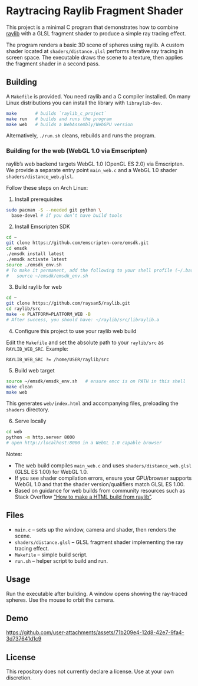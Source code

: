 # Raytracing Raylib Fragment Shader

This project is a minimal C program that demonstrates how to combine [raylib](https://www.raylib.com/) with a GLSL fragment shader to produce a simple ray tracing effect.

The program renders a basic 3D scene of spheres using raylib. A custom shader located at `shaders/distance.glsl` performs iterative ray tracing in screen space. The executable draws the scene to a texture, then applies the fragment shader in a second pass.

## Building

A `Makefile` is provided. You need raylib and a C compiler installed. On many Linux distributions you can install the library with `libraylib-dev`.

```bash
make       # builds `raylib_c_project`
make run   # builds and runs the program
make web   # builds a WebAssembly/WebGPU version
```

Alternatively, `./run.sh` cleans, rebuilds and runs the program.

### Building for the web (WebGL 1.0 via Emscripten)

raylib’s web backend targets WebGL 1.0 (OpenGL ES 2.0) via Emscripten. We provide a separate entry point `main_web.c` and a WebGL 1.0 shader `shaders/distance_web.glsl`.

Follow these steps on Arch Linux:

1) Install prerequisites

```bash
sudo pacman -S --needed git python \
  base-devel # if you don’t have build tools
```

2) Install Emscripten SDK

```bash
cd ~
git clone https://github.com/emscripten-core/emsdk.git
cd emsdk
./emsdk install latest
./emsdk activate latest
source ./emsdk_env.sh
# To make it permanent, add the following to your shell profile (~/.bashrc or ~/.config/fish/config.fish):
#   source ~/emsdk/emsdk_env.sh
```

3) Build raylib for web

```bash
cd ~
git clone https://github.com/raysan5/raylib.git
cd raylib/src
make -e PLATFORM=PLATFORM_WEB -B
# After success, you should have: ~/raylib/src/libraylib.a
```

4) Configure this project to use your raylib web build

Edit the `Makefile` and set the absolute path to your `raylib/src` as `RAYLIB_WEB_SRC`. Example:

```make
RAYLIB_WEB_SRC ?= /home/USER/raylib/src
```

5) Build web target

```bash
source ~/emsdk/emsdk_env.sh   # ensure emcc is on PATH in this shell
make clean
make web
```

This generates `web/index.html` and accompanying files, preloading the `shaders` directory.

6) Serve locally

```bash
cd web
python -m http.server 8000
# open http://localhost:8000 in a WebGL 1.0 capable browser
```

Notes:
- The web build compiles `main_web.c` and uses `shaders/distance_web.glsl` (GLSL ES 1.00) for WebGL 1.0.
- If you see shader compilation errors, ensure your GPU/browser supports WebGL 1.0 and that the shader version/qualifiers match GLSL ES 1.00.
- Based on guidance for web builds from community resources such as Stack Overflow [“How to make a HTML build from raylib”](https://stackoverflow.com/questions/67989952/how-to-make-a-html-build-from-raylib).

## Files

- `main.c` – sets up the window, camera and shader, then renders the scene.
- `shaders/distance.glsl` – GLSL fragment shader implementing the ray tracing effect.
- `Makefile` – simple build script.
- `run.sh` – helper script to build and run.

## Usage

Run the executable after building. A window opens showing the ray‑traced spheres. Use the mouse to orbit the camera.

## Demo



https://github.com/user-attachments/assets/71b209e4-12d8-42e7-9fa4-3d737641d1c9



## License

This repository does not currently declare a license. Use at your own discretion.
